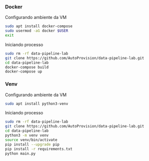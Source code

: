 ### Docker

Configurando ambiente da VM
```bash
sudo apt install docker-compose
sudo usermod -aG docker $USER
exit
```

Iniciando processo
```bash
sudo rm -rf data-pipeline-lab
git clone https://github.com/AutoProvision/data-pipeline-lab.git
cd data-pipeline-lab
docker-compose build
docker-compose up
```

### Venv

Configurando ambiente da VM
```bash
sudo apt install python3-venv
```

Iniciando processo
```bash
sudo rm -rf data-pipeline-lab
git clone https://github.com/AutoProvision/data-pipeline-lab.git
cd data-pipeline-lab
python3 -m venv venv
source venv/bin/activate
pip install --upgrade pip
pip install -r requirements.txt
python main.py
```
